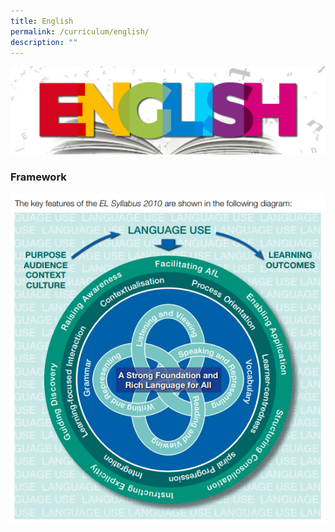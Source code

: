 ```yaml
---
title: English
permalink: /curriculum/english/
description: ""
---
```

![](/images/ATS_English.jpeg)

### Framework

![](/images/EL_framework.png)